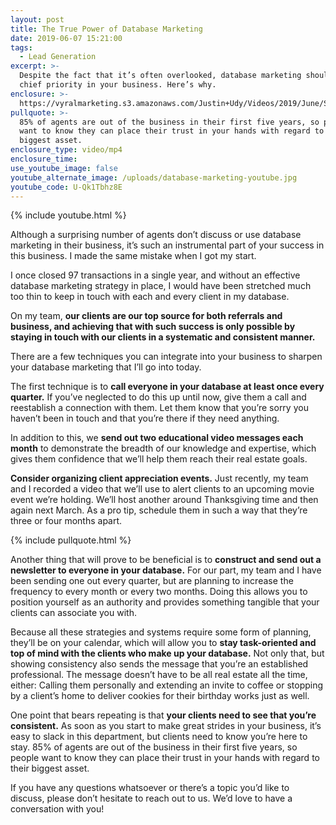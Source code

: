 ```yaml
---
layout: post
title: The True Power of Database Marketing
date: 2019-06-07 15:21:00
tags:
  - Lead Generation
excerpt: >-
  Despite the fact that it’s often overlooked, database marketing should be your
  chief priority in your business. Here’s why.
enclosure: >-
  https://vyralmarketing.s3.amazonaws.com/Justin+Udy/Videos/2019/June/Salt+Lake+City+Real+Estate+Agent-+The+True+Power+of+Database+Marketing.mp4
pullquote: >-
  85% of agents are out of the business in their first five years, so people
  want to know they can place their trust in your hands with regard to their
  biggest asset.
enclosure_type: video/mp4
enclosure_time:
use_youtube_image: false
youtube_alternate_image: /uploads/database-marketing-youtube.jpg
youtube_code: U-Qk1Tbhz8E
---
```


{% include youtube.html %}

Although a surprising number of agents don’t discuss or use database marketing in their business, it’s such an instrumental part of your success in this business. I made the same mistake when I got my start.&nbsp;

I once closed 97 transactions in a single year, and without an effective database marketing strategy in place, I would have been stretched much too thin to keep in touch with each and every client in my database.&nbsp;

On my team, **our clients are our top source for both referrals and business, and achieving that with such success is only possible by staying in touch with our clients in a systematic and consistent manner.**&nbsp;

There are a few techniques you can integrate into your business to sharpen your database marketing that I’ll go into today.&nbsp;

The first technique is to **call everyone in your database at least once every quarter.** If you’ve neglected to do this up until now, give them a call and reestablish a connection with them. Let them know that you’re sorry you haven’t been in touch and that you’re there if they need anything.&nbsp;

In addition to this, we **send out two educational video messages each month** to demonstrate the breadth of our knowledge and expertise, which gives them confidence that we’ll help them reach their real estate goals.&nbsp;

**Consider organizing client appreciation events.** Just recently, my team and I recorded a video that we’ll use to alert clients to an upcoming movie event we’re holding. We’ll host another around Thanksgiving time and then again next March. As a pro tip, schedule them in such a way that they’re three or four months apart.&nbsp;

{% include pullquote.html %}

Another thing that will prove to be beneficial is to **construct and send out a newsletter to everyone in your database.** For our part, my team and I have been sending one out every quarter, but are planning to increase the frequency to every month or every two months. Doing this allows you to position yourself as an authority and provides something tangible that your clients can associate you with.

Because all these strategies and systems require some form of planning, they’ll be on your calendar, which will allow you to **stay task-oriented and top of mind with the clients who make up your database.** Not only that, but showing consistency also sends the message that you’re an established professional. The message doesn’t have to be all real estate all the time, either: Calling them personally and extending an invite to coffee or stopping by a client’s home to deliver cookies for their birthday works just as well.&nbsp;

One point that bears repeating is that **your clients need to see that you’re consistent.** As soon as you start to make great strides in your business, it’s easy to slack in this department, but clients need to know you’re here to stay. 85% of agents are out of the business in their first five years, so people want to know they can place their trust in your hands with regard to their biggest asset. &nbsp;&nbsp;

If you have any questions whatsoever or there’s a topic you’d like to discuss, please don’t hesitate to reach out to us. We’d love to have a conversation with you\!&nbsp;